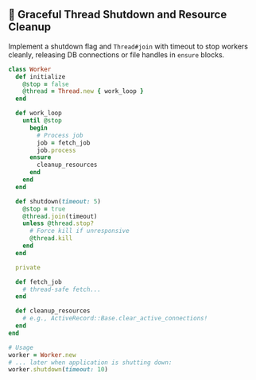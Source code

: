 ## 🛑 Graceful Thread Shutdown and Resource Cleanup

Implement a shutdown flag and `Thread#join` with timeout to stop workers cleanly, releasing DB connections or file handles in `ensure` blocks.

```ruby
class Worker
  def initialize
    @stop = false
    @thread = Thread.new { work_loop }
  end

  def work_loop
    until @stop
      begin
        # Process job
        job = fetch_job
        job.process
      ensure
        cleanup_resources
      end
    end
  end

  def shutdown(timeout: 5)
    @stop = true
    @thread.join(timeout)
    unless @thread.stop?
      # Force kill if unresponsive
      @thread.kill
    end
  end

  private

  def fetch_job
    # thread-safe fetch...
  end

  def cleanup_resources
    # e.g., ActiveRecord::Base.clear_active_connections!
  end
end

# Usage
worker = Worker.new
# ... later when application is shutting down:
worker.shutdown(timeout: 10)
```